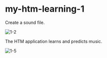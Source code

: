 # my-htm-learning-1

Create a sound file.

![1-2](https://github.com/PonDad/My-HTM-learning/blob/master/my-htm-learning-1/images/1-2.gif)

The HTM application learns and predicts music.

![1-5](https://github.com/PonDad/My-HTM-learning/blob/master/my-htm-learning-1/images/1-5.gif)